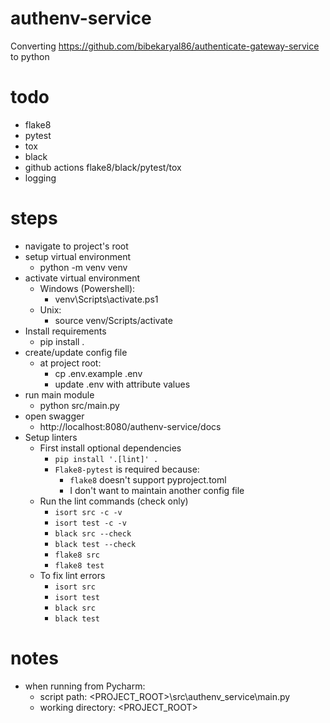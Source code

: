 # authenv-service

Converting https://github.com/bibekaryal86/authenticate-gateway-service to python


# todo
* flake8
* pytest
* tox
* black
* github actions flake8/black/pytest/tox
* logging

# steps
* navigate to project's root
* setup virtual environment
  * python -m venv venv
* activate virtual environment
  * Windows (Powershell):
    * venv\Scripts\activate.ps1
  * Unix: 
    * source venv/Scripts/activate
* Install requirements
  * pip install .
* create/update config file
  * at project root:
    * cp .env.example .env
    * update .env with attribute values
* run main module
  * python src/main.py
* open swagger
  * http://localhost:8080/authenv-service/docs
* Setup linters
  * First install optional dependencies
    * `pip install '.[lint]' .`
    * `Flake8-pytest` is required because:
      * `flake8` doesn't support pyproject.toml
      * I don't want to maintain another config file
  * Run the lint commands (check only)
    * `isort src -c -v`
    * `isort test -c -v`
    * `black src --check`
    * `black test --check`
    * `flake8 src`
    * `flake8 test`
  * To fix lint errors
    * `isort src`
    * `isort test`
    * `black src`
    * `black test`

# notes
* when running from Pycharm:
  * script path: <PROJECT_ROOT>\src\authenv_service\main.py
  * working directory: <PROJECT_ROOT>
